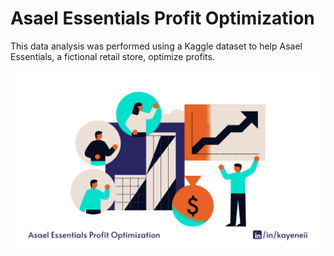 # Asael Essentials Profit Optimization
This data analysis was performed using a Kaggle dataset to help Asael Essentials, a fictional retail store, optimize profits.

![AEPO](https://github.com/kayeneii/Asael_Profit/blob/main/AEPO.png)

